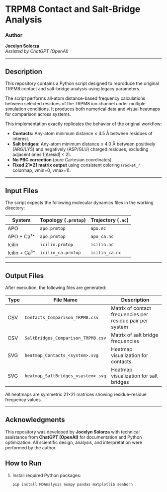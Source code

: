 # TRPM8 Contact and Salt-Bridge Analysis

### Author
**Jocelyn Solorza**  
_Assisted by ChatGPT (OpenAI)_

---

##  Description
This repository contains a Python script designed to reproduce the original TRPM8 contact and salt-bridge analysis using legacy parameters.

The script performs all-atom distance-based frequency calculations between selected residues of the TRPM8 ion channel under multiple simulation conditions. It produces both numerical data and visual heatmaps for comparison across systems.

This implementation exactly replicates the behavior of the original workflow:
- **Contacts:** Any-atom minimum distance ≤ 4.5 Å between residues of interest.  
- **Salt bridges:** Any-atom minimum distance ≤ 4.0 Å between positively (ARG/LYS) and negatively (ASP/GLU) charged residues, excluding adjacent ones (|Δresid| < 2).  
- **No PBC correction** (pure Cartesian coordinates).  
- **Fixed 21×21 matrix output** using consistent coloring (`rocket_r` colormap, vmin=0, vmax=1).  

---

## Input Files
The script expects the following molecular dynamics files in the working directory:

| System       | Topology (`.prmtop`) | Trajectory (`.nc`)         |
|---------------|----------------------|-----------------------------|
| APO           | `apo.prmtop`         | `apo.nc`              |
| APO + Ca²⁺    | `apo.prmtop`         | `apo_ca.nc`           |
| Icilin        | `icilin.prmtop`      | `icilin.nc`           |
| Icilin + Ca²⁺ | `icilin_ca.prmtop`   | `icilin_ca.nc`        |

---

##  Output Files
After execution, the following files are generated:

| Type | File Name | Description |
|------|------------|-------------|
| CSV  | `Contacts_Comparison_TRPM8.csv` | Matrix of contact frequencies per residue pair per system |
| CSV  | `SaltBridges_Comparison_TRPM8.csv` | Matrix of salt bridge frequencies |
| SVG  | `heatmap_Contacts_<system>.svg` | Heatmap visualization for contacts |
| SVG  | `heatmap_SaltBridges_<system>.svg` | Heatmap visualization for salt bridges |

All heatmaps are symmetric 21×21 matrices showing residue–residue frequency values.

---
## Acknowledgments
This repository was developed by **Jocelyn Solorza** with technical assistance 
from **ChatGPT (OpenAI)** for documentation and Python optimization.
All scientific design, analysis, and interpretation were performed by the author.

##  How to Run

1. Install required Python packages:
   ```bash
   pip install MDAnalysis numpy pandas matplotlib seaborn

